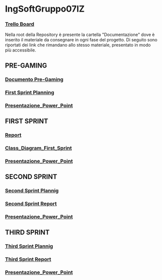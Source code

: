 # IngSoftGruppo07IZ
###  [Trello Board](https://trello.com/invite/b/67cdb0defecf6823402b8203/ATTI47d9ee31c6fd4e6fe0cca3ea3f6e083d41EC1356/ingsoftware) 
Nella root della Repository è presente la cartella "Documentazione" dove è inserito il materiale da consegnare in ogni fase del progetto.
Di seguito sono riportati dei link che rimandano allo stesso materiale, presentato in modo più accessibile.

## PRE-GAMING
###  [Documento Pre-Gaming](https://docs.google.com/document/d/1QE9YszeibzB3b4AYQbOyFLfh0w1KY5aMFM5_X5htci0/edit?usp=sharing)

###  [First Sprint Planning](https://docs.google.com/document/d/1fxR3olTz1N2TVSuh-OLeVsfWoxgXUZpoeKmwf3IaHVA/edit?usp=sharing)

### [Presentazione_Power_Point](https://docs.google.com/presentation/d/1LYSJy-kOEAxT24G1dvqjUAobic3vSY9NXXrqVDhS_sE/edit?usp=sharing)

## FIRST SPRINT

### [Report](https://docs.google.com/document/d/1jJE9Fkpg6o8A_PP8S-I_-tJ0Bza4O5VWjTNYGDgwW5Y/edit?usp=sharing)

### [Class_Diagram_First_Sprint](https://drive.google.com/file/d/1FMH5MT17I66ZMrn9jYeB74NZ4OpPttQU/view?usp=sharing )

### [Presentazione_Power_Point](https://docs.google.com/presentation/d/1gJ62nf73e-cxNfoVYIvTTtq1t6gPNg7BfQKfRRIST0k/edit?usp=sharing)

## SECOND SPRINT

### [Second Sprint Plannig](https://docs.google.com/document/d/1l5Gn6LvdjpUq3dH2d2W-d0xphUa8khKRxusalBZE5kQ/edit?usp=sharing)

### [Second Sprint Report](https://docs.google.com/document/d/10u8M5W7dnFDxwwY9mRRN4TGNJiaGgYH-u_xyAMg3gdY/edit?usp=sharing)

### [Presentazione_Power_Point](https://docs.google.com/presentation/d/1iaX7LsA-tDRFe7NSMd-4xazoCv7F0o2BFVWP6_EOLpw/edit?usp=sharing)

## THIRD SPRINT

### [Third Sprint Plannig]()

### [Third Sprint Report]()

### [Presentazione_Power_Point]()

